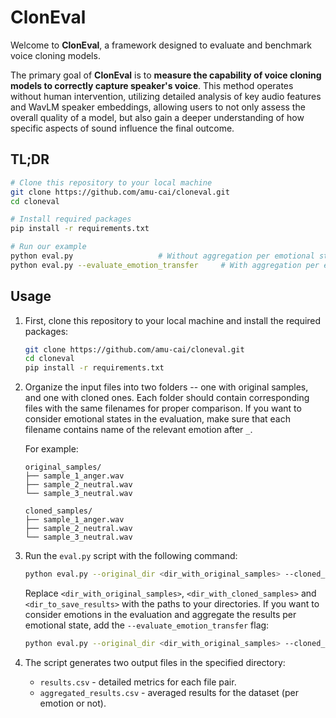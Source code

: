 # ClonEval

Welcome to **ClonEval**, a framework designed to evaluate and benchmark voice cloning models.

The primary goal of **ClonEval** is to **measure the capability of voice cloning models to correctly capture speaker's voice**. This method operates without human intervention, utilizing detailed analysis of key audio features and WavLM speaker embeddings, allowing users to not only assess the overall quality of a model, but also gain a deeper understanding of how specific aspects of sound influence the final outcome.

## TL;DR

```bash
# Clone this repository to your local machine
git clone https://github.com/amu-cai/cloneval.git
cd cloneval

# Install required packages
pip install -r requirements.txt

# Run our example
python eval.py                   # Without aggregation per emotional state
python eval.py --evaluate_emotion_transfer     # With aggregation per emotional state
```

## Usage

1. First, clone this repository to your local machine and install the required packages:

   ```bash
   git clone https://github.com/amu-cai/cloneval.git
   cd cloneval
   pip install -r requirements.txt
   ```

2. Organize the input files into two folders -- one with original samples, and one with cloned ones. Each folder should contain corresponding files with the same filenames for proper comparison. If you want to consider emotional states in the evaluation, make sure that each filename contains name of the relevant emotion after `_`.

   For example:

   ```
   original_samples/
   ├── sample_1_anger.wav
   ├── sample_2_neutral.wav
   └── sample_3_neutral.wav

   cloned_samples/
   ├── sample_1_anger.wav
   ├── sample_2_neutral.wav
   └── sample_3_neutral.wav
   ```

3. Run the `eval.py` script with the following command:

   ```bash
   python eval.py --original_dir <dir_with_original_samples> --cloned_dir <dir_with_cloned_samples> --output_dir <dir_to_save_results>
   ```

   Replace `<dir_with_original_samples>`, `<dir_with_cloned_samples>` and `<dir_to_save_results>` with the paths to your directories. If you want to consider emotions in the evaluation and aggregate the results per emotional state, add the `--evaluate_emotion_transfer` flag:

   ```bash
   python eval.py --original_dir <dir_with_original_samples> --cloned_dir <dir_with_cloned_samples> --output_dir <dir_to_save_results> --evaluate_emotion_transfer
   ```

4. The script generates two output files in the specified directory:
   - `results.csv` - detailed metrics for each file pair.
   - `aggregated_results.csv` - averaged results for the dataset (per emotion or not).